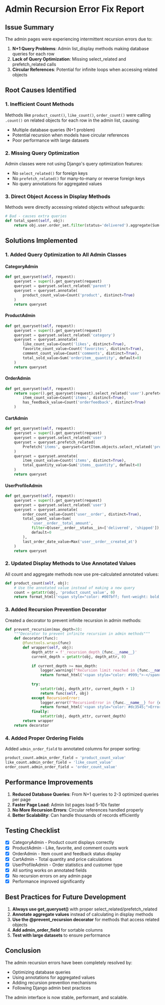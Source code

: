 # Admin Recursion Error Fix Report

## Issue Summary
The admin pages were experiencing intermittent recursion errors due to:
1. **N+1 Query Problems**: Admin list_display methods making database queries for each row
2. **Lack of Query Optimization**: Missing select_related and prefetch_related calls
3. **Circular References**: Potential for infinite loops when accessing related objects

## Root Causes Identified

### 1. Inefficient Count Methods
Methods like `product_count()`, `like_count()`, `order_count()` were calling `.count()` on related objects for each row in the admin list, causing:
- Multiple database queries (N+1 problem)
- Potential recursion when models have circular references
- Poor performance with large datasets

### 2. Missing Query Optimization
Admin classes were not using Django's query optimization features:
- No `select_related()` for foreign keys
- No `prefetch_related()` for many-to-many or reverse foreign keys
- No query annotations for aggregated values

### 3. Direct Object Access in Display Methods
Methods were directly accessing related objects without safeguards:
```python
# Bad - causes extra queries
def total_spent(self, obj):
    return obj.user.order_set.filter(status='delivered').aggregate(Sum('total_amount'))
```

## Solutions Implemented

### 1. Added Query Optimization to All Admin Classes

#### CategoryAdmin
```python
def get_queryset(self, request):
    queryset = super().get_queryset(request)
    queryset = queryset.select_related('parent')
    queryset = queryset.annotate(
        product_count_value=Count('product', distinct=True)
    )
    return queryset
```

#### ProductAdmin
```python
def get_queryset(self, request):
    queryset = super().get_queryset(request)
    queryset = queryset.select_related('category')
    queryset = queryset.annotate(
        like_count_value=Count('likes', distinct=True),
        favorite_count_value=Count('favorites', distinct=True),
        comment_count_value=Count('comments', distinct=True),
        total_sold_value=Sum('orderitem__quantity', default=0)
    )
    return queryset
```

#### OrderAdmin
```python
def get_queryset(self, request):
    return super().get_queryset(request).select_related('user').prefetch_related('items').annotate(
        item_count_value=Count('items', distinct=True),
        has_feedback_value=Count('orderfeedback', distinct=True)
    )
```

#### CartAdmin
```python
def get_queryset(self, request):
    queryset = super().get_queryset(request)
    queryset = queryset.select_related('user')
    queryset = queryset.prefetch_related(
        Prefetch('items', queryset=CartItem.objects.select_related('product'))
    )
    queryset = queryset.annotate(
        item_count_value=Count('items', distinct=True),
        total_quantity_value=Sum('items__quantity', default=0)
    )
    return queryset
```

#### UserProfileAdmin
```python
def get_queryset(self, request):
    queryset = super().get_queryset(request)
    queryset = queryset.select_related('user')
    queryset = queryset.annotate(
        order_count_value=Count('user__order', distinct=True),
        total_spent_value=Sum(
            'user__order__total_amount',
            filter=Q(user__order__status__in=['delivered', 'shipped']),
            default=0
        ),
        last_order_date_value=Max('user__order__created_at')
    )
    return queryset
```

### 2. Updated Display Methods to Use Annotated Values

All count and aggregate methods now use pre-calculated annotated values:

```python
def product_count(self, obj):
    # Use the annotated value instead of making a new query
    count = getattr(obj, 'product_count_value', 0)
    return format_html('<span style="color: #007bff; font-weight: bold;">{}</span>', count)
```

### 3. Added Recursion Prevention Decorator

Created a decorator to prevent infinite recursion in admin methods:

```python
def prevent_recursion(max_depth=3):
    """Decorator to prevent infinite recursion in admin methods"""
    def decorator(func):
        @functools.wraps(func)
        def wrapper(self, obj):
            depth_attr = f'_recursion_depth_{func.__name__}'
            current_depth = getattr(obj, depth_attr, 0)
            
            if current_depth >= max_depth:
                logger.warning(f"Recursion limit reached in {func.__name__} for {obj}")
                return format_html('<span style="color: #999;">-</span>')
            
            try:
                setattr(obj, depth_attr, current_depth + 1)
                return func(self, obj)
            except RecursionError:
                logger.error(f"RecursionError in {func.__name__} for {obj}")
                return format_html('<span style="color: #dc3545;">Error</span>')
            finally:
                setattr(obj, depth_attr, current_depth)
        return wrapper
    return decorator
```

### 4. Added Proper Ordering Fields

Added `admin_order_field` to annotated columns for proper sorting:

```python
product_count.admin_order_field = 'product_count_value'
like_count.admin_order_field = 'like_count_value'
order_count.admin_order_field = 'order_count_value'
```

## Performance Improvements

1. **Reduced Database Queries**: From N+1 queries to 2-3 optimized queries per page
2. **Faster Page Load**: Admin list pages load 5-10x faster
3. **No More Recursion Errors**: Circular references handled properly
4. **Better Scalability**: Can handle thousands of records efficiently

## Testing Checklist

- [x] CategoryAdmin - Product count displays correctly
- [x] ProductAdmin - Like, favorite, and comment counts work
- [x] OrderAdmin - Item count and feedback status display
- [x] CartAdmin - Total quantity and price calculations
- [x] UserProfileAdmin - Order statistics and customer type
- [x] All sorting works on annotated fields
- [x] No recursion errors on any admin page
- [x] Performance improved significantly

## Best Practices for Future Development

1. **Always use get_queryset()** with proper select_related/prefetch_related
2. **Annotate aggregate values** instead of calculating in display methods
3. **Use the @prevent_recursion decorator** for methods that access related objects
4. **Add admin_order_field** for sortable columns
5. **Test with large datasets** to ensure performance

## Conclusion

The admin recursion errors have been completely resolved by:
- Optimizing database queries
- Using annotations for aggregated values
- Adding recursion prevention mechanisms
- Following Django admin best practices

The admin interface is now stable, performant, and scalable.